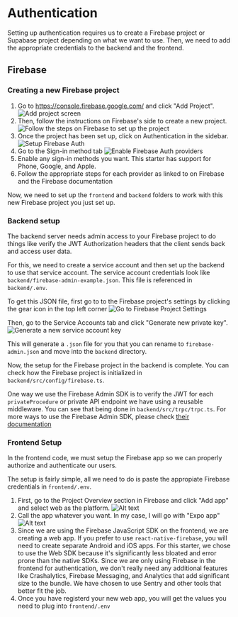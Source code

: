 # Authentication

Setting up authentication requires us to create a Firebase project or Supabase project depending on what we want to use. Then, we need to add the appropriate credentials to the backend and the frontend.

## Firebase

### Creating a new Firebase project
1. Go to https://console.firebase.google.com/ and click "Add Project".
![Add project screen](images/create-firebase-project.png)
1. Then, follow the instructions on Firebase's side to create a new project.
![Follow the steps on Firebase to set up the project](images/firebase-project-steps.png)
1. Once the project has been set up, click on Authentication in the sidebar.
![Setup Firebase Auth](images/firebase-auth-setup.png)
1. Go to the  Sign-in method tab
 ![Enable Firebase Auth providers](images/enable-firebase-auth.png)
1. Enable any sign-in methods you want. This starter has support for Phone, Google, and Apple. 
1. Follow the appropriate steps for each provider as linked to on Firebase and the Firebase documentation

Now, we need to set up the `frontend` and `backend` folders to work with this new Firebase project you just set up.

### Backend setup
The backend server needs admin access to your Firebase project to do things like verify the JWT Authorization headers that the client sends back and access user data.

For this, we need to create a service account and then set up the backend to use that service account. The service account credentials look like `backend/firebase-admin-example.json`. This file is referenced in `backend/.env`. 

To get this JSON file, first go to to the Firebase project's settings by clicking the gear icon in the top left corner
![Go to Firebase Project Settings](images/firebase-project-settings.png)

Then, go to the Service Accounts tab and click "Generate new private key".
![Generate a new service account key](images/create-service-account-firebase.png)

This will generate a `.json` file for you that you can rename to `firebase-admin.json` and move into the `backend` directory.

Now, the setup for the Firebase project in the backend is complete. You can check how the Firebase project is initialized in `backend/src/config/firebase.ts`. 

One way we use the Firebase Admin SDK is to verify the JWT for each `privateProcedure` or private API endpoint we have using a reusable middleware. You can see that being done in `backend/src/trpc/trpc.ts`. For more ways to use the Firebase Admin SDK, please check [their documentation](https://firebase.google.com/docs/admin/setup)


### Frontend Setup
In the frontend code, we must setup the Firebase app so we can properly authorize and authenticate our users. 

The setup is fairly simple, all we need to do is paste the appropiate Firebase credentials in `frontend/.env`.

1. First, go to the Project Overview section in Firebase and click "Add app" and select web as the platform.
![Alt text](images/create-new-firebase-app.png)
2. Call the app whatever you want. In my case, I will go with "Expo app"
![Alt text](images/register-new-firebase-app.png)
1. Since we are using the Firebase JavaScript SDK on the frontend, we are creating a web app. If you prefer to use `react-native-firebase`, you will need to create separate Android and iOS apps. For this starter, we chose to use the Web SDK because it's significantly less bloated and error prone than the native SDKs. Since we are only using Firebase in the frontend for authentication, we don't really need any additional features like Crashalytics, Firebase Messaging, and Analytics that add significant size to the bundle. We have chosen to use Sentry and other tools that better fit the job.
2. Once you have registerd your new web app, you will get the values you need to plug into `frontend/.env`
